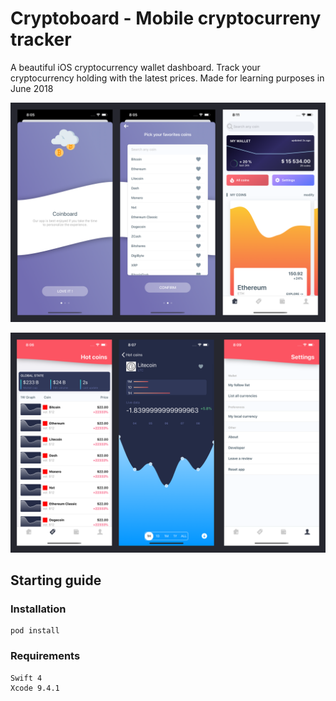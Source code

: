 # Cryptoboard - Mobile cryptocurreny tracker

A beautiful iOS cryptocurrency wallet dashboard. Track your cryptocurrency holding with the latest prices. Made for learning purposes in June 2018

![screens-1.png](./doc/screens-1.png)

![screens-2.png](./doc/screens-2.png)

## Starting guide

### Installation

```
pod install
```

### Requirements

```
Swift 4
Xcode 9.4.1
```


